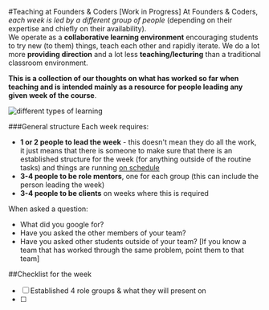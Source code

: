 #Teaching at Founders & Coders [Work in Progress]
At Founders & Coders, _each week is led by a different group of people_ (depending on their expertise and chiefly on their availability).     
We operate as a **collaborative learning environment** encouraging students to try new (to them) things, teach each other and rapidly iterate. We do a lot more **providing direction** and a lot less **teaching/lecturing** than a traditional classroom environment.    

**This is a collection of our thoughts on what has worked so far when teaching and is intended mainly as a resource for people leading any given week of the course**.

![different types of learning](http://www.learning-knowledge.com/teachlearn/cooperation1.gif)

###General structure
Each week requires:
+ **1 or 2 people to lead the week** - this doesn't mean they do all the work, it just means that there is someone to make sure that there is an established structure for the week (for anything outside of the routine tasks) and things are running [on schedule](/schedule.md)
+ **3-4 people to be role mentors**, one for each group (this can include the person leading the week)
+ **3-4 people to be clients** on weeks where this is required

When asked a question:
+ What did you google for?
+ Have you asked the other members of your team?
+ Have you asked other students outside of your team? [If you know a team that has worked through the same problem, point them to that team]

##Checklist for the week
+ [ ] Established 4 role groups & what they will present on
+ [ ] 